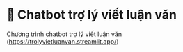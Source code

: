 # 💬 Chatbot trợ lý viết luận văn

Chương trình chatbot trợ lý viết luận văn (https://trolyvietluanvan.streamlit.app/)



